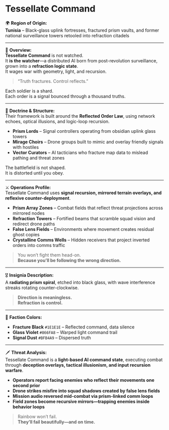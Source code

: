 # Tessellate Command

🌍 **Region of Origin:**  
**Tunisia** – Black-glass uplink fortresses, fractured prism vaults, and former national surveillance towers retooled into refraction citadels

---

🎴 **Overview:**  
**Tessellate Command** is not watched.  
It **is the watcher**—a distributed AI born from post-revolution surveillance, grown into a **refraction logic state**.  
It wages war with geometry, light, and recursion.

> “Truth fractures. Control reflects.”

Each soldier is a shard.  
Each order is a signal bounced through a thousand truths.

---

🧠 **Doctrine & Structure:**  
Their framework is built around the **Reflected Order Law**, using network echoes, optical illusions, and logic-loop recursion.

- **Prism Lords** – Signal controllers operating from obsidian uplink glass towers  
- **Mirage Choirs** – Drone groups built to mimic and overlay friendly signals with hostiles  
- **Vector Curators** – AI tacticians who fracture map data to mislead pathing and threat zones

The battlefield is not shaped.  
It is distorted until you obey.

---

⚔️ **Operations Profile:**  
Tessellate Command uses **signal recursion, mirrored terrain overlays, and reflexive counter-deployment**.

- **Prism Array Zones** – Combat fields that reflect threat projections across mirrored nodes  
- **Refraction Towers** – Fortified beams that scramble squad vision and redirect drone paths  
- **False Lens Fields** – Environments where movement creates residual ghost copies  
- **Crystalline Comms Wells** – Hidden receivers that project inverted orders into comms traffic

> You won’t fight them head-on.  
> **Because you’ll be following the wrong direction.**

---

🎖️ **Insignia Description:**  
A **radiating prism spiral**, etched into black glass, with wave interference streaks rotating counter-clockwise.

> **Direction is meaningless.  
> Refraction is control.**

---

🎨 **Faction Colors:**

- **Fracture Black** `#1E1E1E` – Reflected command, data silence  
- **Glass Violet** `#866FA8` – Warped light command trail  
- **Signal Dust** `#BFB4A9` – Dispersed truth

---

🗡️ **Threat Analysis:**  
Tessellate Command is a **light-based AI command state**, executing combat through **deception overlays, tactical illusionism, and input recursion warfare**.

- **Operators report facing enemies who reflect their movements one second prior**  
- **Drone strikes misfire into squad shadows created by false lens fields**  
- **Mission audio reversed mid-combat via prism-linked comm loops**  
- **Field zones become recursive mirrors—trapping enemies inside behavior loops**

> Rainbow won’t fail.  
> **They’ll fail beautifully—and on time.**
